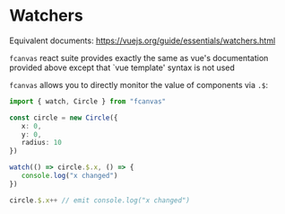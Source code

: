 # Watchers

Equivalent documents: https://vuejs.org/guide/essentials/watchers.html

`fcanvas` react suite provides exactly the same as vue's documentation provided above except that `vue template' syntax is not used

`fcanvas` allows you to directly monitor the value of components via `.$`:

```ts
import { watch, Circle } from "fcanvas"

const circle = new Circle({
   x: 0,
   y: 0,
   radius: 10
})

watch(() => circle.$.x, () => {
   console.log("x changed")
})

circle.$.x++ // emit console.log("x changed")
```

